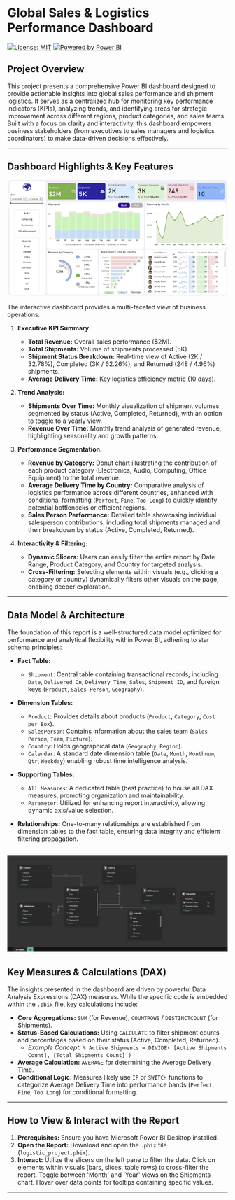 # Global Sales & Logistics Performance Dashboard

[![License: MIT](https://img.shields.io/badge/License-MIT-yellow.svg?style=for-the-badge)](https://opensource.org/licenses/MIT) [![Powered by Power BI](https://img.shields.io/badge/Powered%20by-Power%20BI-yellow?style=for-the-badge&logo=powerbi)](https://powerbi.microsoft.com/)

## Project Overview

This project presents a comprehensive Power BI dashboard designed to provide actionable insights into global sales performance and shipment logistics. It serves as a centralized hub for monitoring key performance indicators (KPIs), analyzing trends, and identifying areas for strategic improvement across different regions, product categories, and sales teams. Built with a focus on clarity and interactivity, this dashboard empowers business stakeholders (from executives to sales managers and logistics coordinators) to make data-driven decisions effectively.

---

## Dashboard Highlights & Key Features

![Dashboard Screenshot](https://github.com/vincenzomaltese/Global-Sales-Logistics-Performance-Dashboard/blob/main/images/logistic_project.png) 

The interactive dashboard provides a multi-faceted view of business operations:

1.  **Executive KPI Summary:**
    *   **Total Revenue:** Overall sales performance ($2M).
    *   **Total Shipments:** Volume of shipments processed (5K).
    *   **Shipment Status Breakdown:** Real-time view of Active (2K / 32.78%), Completed (3K / 62.26%), and Returned (248 / 4.96%) shipments.
    *   **Average Delivery Time:** Key logistics efficiency metric (10 days).

2.  **Trend Analysis:**
    *   **Shipments Over Time:** Monthly visualization of shipment volumes segmented by status (Active, Completed, Returned), with an option to toggle to a yearly view.
    *   **Revenue Over Time:** Monthly trend analysis of generated revenue, highlighting seasonality and growth patterns.

3.  **Performance Segmentation:**
    *   **Revenue by Category:** Donut chart illustrating the contribution of each product category (Electronics, Audio, Computing, Office Equipment) to the total revenue.
    *   **Average Delivery Time by Country:** Comparative analysis of logistics performance across different countries, enhanced with conditional formatting (`Perfect`, `Fine`, `Too Long`) to quickly identify potential bottlenecks or efficient regions.
    *   **Sales Person Performance:** Detailed table showcasing individual salesperson contributions, including total shipments managed and their breakdown by status (Active, Completed, Returned).

4.  **Interactivity & Filtering:**
    *   **Dynamic Slicers:** Users can easily filter the entire report by Date Range, Product Category, and Country for targeted analysis.
    *   **Cross-Filtering:** Selecting elements within visuals (e.g., clicking a category or country) dynamically filters other visuals on the page, enabling deeper exploration.

---

## Data Model & Architecture

The foundation of this report is a well-structured data model optimized for performance and analytical flexibility within Power BI, adhering to star schema principles:

*   **Fact Table:**
    *   `Shipment`: Central table containing transactional records, including `Date`, `Delivered On`, `Delivery Time`, `Sales`, `Shipment ID`, and foreign keys (`Product`, `Sales Person`, `Geography`).

*   **Dimension Tables:**
    *   `Product`: Provides details about products (`Product`, `Category`, `Cost per Box`).
    *   `SalesPerson`: Contains information about the sales team (`Sales Person`, `Team`, `Picture`).
    *   `Country`: Holds geographical data (`Geography`, `Region`).
    *   `Calendar`: A standard date dimension table (`Date`, `Month`, `Monthnum`, `Qtr`, `Weekday`) enabling robust time intelligence analysis.

*   **Supporting Tables:**
    *   `All Measures`: A dedicated table (best practice) to house all DAX measures, promoting organization and maintainability.
    *   `Parameter`: Utilized for enhancing report interactivity, allowing dynamic axis/value selection.

*   **Relationships:** One-to-many relationships are established from dimension tables to the fact table, ensuring data integrity and efficient filtering propagation.

![Data Model Schema](https://github.com/vincenzomaltese/Global-Sales-Logistics-Performance-Dashboard/blob/main/images/model_view1.png) 
---

## Key Measures & Calculations (DAX)

The insights presented in the dashboard are driven by powerful Data Analysis Expressions (DAX) measures. While the specific code is embedded within the `.pbix` file, key calculations include:

*   **Core Aggregations:** `SUM` (for Revenue), `COUNTROWS` / `DISTINCTCOUNT` (for Shipments).
*   **Status-Based Calculations:** Using `CALCULATE` to filter shipment counts and percentages based on their status (Active, Completed, Returned).
    *   *Example Concept:* `% Active Shipments = DIVIDE( [Active Shipments Count], [Total Shipments Count] )`
*   **Average Calculation:** `AVERAGE` for determining the Average Delivery Time.
*   **Conditional Logic:** Measures likely use `IF` or `SWITCH` functions to categorize Average Delivery Time into performance bands (`Perfect`, `Fine`, `Too Long`) for conditional formatting.

---

## How to View & Interact with the Report

1.  **Prerequisites:** Ensure you have Microsoft Power BI Desktop installed.
2.  **Open the Report:** Download and open the `.pbix` file (`logistic_project.pbix`).
3.  **Interact:** Utilize the slicers on the left pane to filter the data. Click on elements within visuals (bars, slices, table rows) to cross-filter the report. Toggle between 'Month' and 'Year' views on the Shipments chart. Hover over data points for tooltips containing specific values.

---
